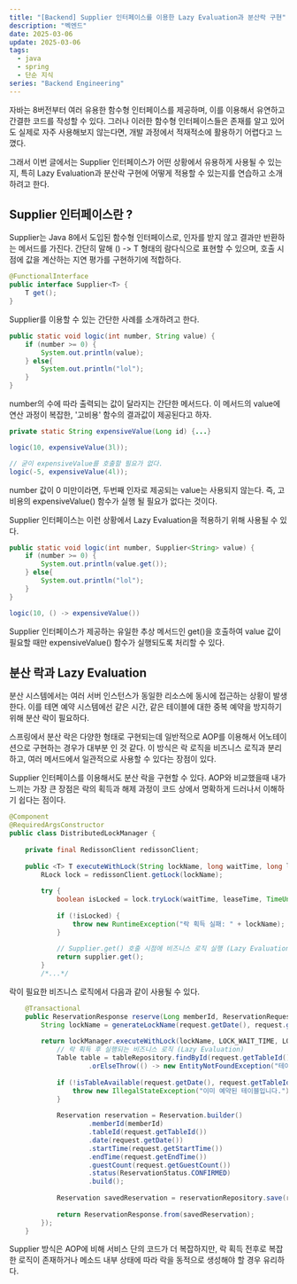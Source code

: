 ```yaml
---
title: "[Backend] Supplier 인터페이스를 이용한 Lazy Evaluation과 분산락 구현"
description: "벡엔드"
date: 2025-03-06
update: 2025-03-06
tags:
  - java
  - spring
  - 단순 지식
series: "Backend Engineering"
---
```


자바는 8버전부터 여러 유용한 함수형 인터페이스를 제공하며, 이를 이용해서 유연하고 간결한 코드를 작성할 수 있다. 그러나 이러한 함수형 인터페이스들은 존재를 알고 있어도 실제로 자주 사용해보지 않는다면, 개발 과정에서 적재적소에 활용하기 어렵다고 느꼈다. 

그래서 이번 글에서는 Supplier 인터페이스가 어떤 상황에서 유용하게 사용될 수 있는지, 특히 Lazy Evaluation과 분산락 구현에 어떻게 적용할 수 있는지를 연습하고 소개하려고 한다.

## Supplier 인터페이스란 ?
Supplier는 Java 8에서 도입된 함수형 인터페이스로, 인자를 받지 않고 결과만 반환하는 메서드를 가진다. 간단히 말해 () -> T 형태의 람다식으로 표현할 수 있으며, 호출 시점에 값을 계산하는 지연 평가를 구현하기에 적합하다.

```java
@FunctionalInterface
public interface Supplier<T> {
    T get();
}
```

Supplier를 이용할 수 있는 간단한 사례를 소개하려고 한다.

```java
public static void logic(int number, String value) {
	if (number >= 0) {
		System.out.println(value);
	} else{
		System.out.println("lol");
	}
}
```

number의 수에 따라 출력되는 값이 달라지는 간단한 메서드다. 이 메서드의 value에 연산 과정이 복잡한, '고비용' 함수의 결과값이 제공된다고 하자.

```java
private static String expensiveValue(Long id) {...}

logic(10, expensiveValue(3l));

// 굳이 expensiveValue를 호출할 필요가 없다.
logic(-5, expensiveValue(4l));
```

number 값이 0 미만이라면, 두번째 인자로 제공되는 value는 사용되지 않는다. 즉, 고비용의 expensiveValue() 함수가 실행 될 필요가 없다는 것이다.

Supplier 인터페이스는 이런 상황에서 Lazy Evaluation을 적용하기 위해 사용될 수 있다.

```java
public static void logic(int number, Supplier<String> value) {
	if (number >= 0) {
		System.out.println(value.get());
	} else{
		System.out.println("lol");
	}
}

logic(10, () -> expensiveValue())
```

Supplier 인터페이스가 제공하는 유일한 추상 메서드인 get()을 호출하여 value 값이 필요할 때만 expensiveValue() 함수가 실행되도록 처리할 수 있다.

## 분산 락과 Lazy Evaluation
분산 시스템에서는 여러 서버 인스턴스가 동일한 리소스에 동시에 접근하는 상황이 발생한다. 이를 테면 예약 시스템에선 같은 시간, 같은 테이블에 대한 중복 예약을 방지하기 위해 분산 락이 필요하다.

스프링에서 분산 락은 다양한 형태로 구현되는데 일반적으로 AOP를 이용해서 어노테이션으로 구현하는 경우가 대부분 인 것 같다. 이 방식은 락 로직을 비즈니스 로직과 분리하고, 여러 메서드에서 일관적으로 사용할 수 있다는 장점이 있다.

Supplier 인터페이스를 이용해서도 분산 락을 구현할 수 있다. AOP와 비교했을때 내가 느끼는 가장 큰 장점은 락의 획득과 해제 과정이 코드 상에서 명확하게 드러나서 이해하기 쉽다는 점이다. 

```java
@Component
@RequiredArgsConstructor
public class DistributedLockManager {
    
    private final RedissonClient redissonClient;
    
    public <T> T executeWithLock(String lockName, long waitTime, long leaseTime, Supplier<T> supplier) {
        RLock lock = redissonClient.getLock(lockName);
        
        try {
            boolean isLocked = lock.tryLock(waitTime, leaseTime, TimeUnit.SECONDS);
            
            if (!isLocked) {
                throw new RuntimeException("락 획득 실패: " + lockName);
            }
            
            // Supplier.get() 호출 시점에 비즈니스 로직 실행 (Lazy Evaluation)
            return supplier.get();
        }
        /*...*/
```

락이 필요한 비즈니스 로직에서 다음과 같이 사용될 수 있다.

```java
    @Transactional
    public ReservationResponse reserve(Long memberId, ReservationRequest request) {
        String lockName = generateLockName(request.getDate(), request.getTableId());
        
        return lockManager.executeWithLock(lockName, LOCK_WAIT_TIME, LOCK_LEASE_TIME, () -> {
            // 락 획득 후 실행되는 비즈니스 로직 (Lazy Evaluation)
            Table table = tableRepository.findById(request.getTableId())
                    .orElseThrow(() -> new EntityNotFoundException("테이블을 찾을 수 없습니다."));
            
            if (!isTableAvailable(request.getDate(), request.getTableId())) {
                throw new IllegalStateException("이미 예약된 테이블입니다.");
            }
            
            Reservation reservation = Reservation.builder()
                    .memberId(memberId)
                    .tableId(request.getTableId())
                    .date(request.getDate())
                    .startTime(request.getStartTime())
                    .endTime(request.getEndTime())
                    .guestCount(request.getGuestCount())
                    .status(ReservationStatus.CONFIRMED)
                    .build();
            
            Reservation savedReservation = reservationRepository.save(reservation);
            
            return ReservationResponse.from(savedReservation);
        });
    }
```

Supplier 방식은 AOP에 비해 서비스 단의 코드가 더 복잡하지만, 락 획득 전후로 복잡한 로직이 존재하거나 메소드 내부 상태에 따라 락을 동적으로 생성해야 할 경우 유리하다.
